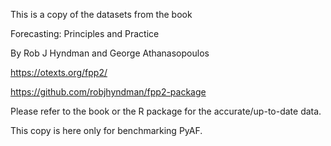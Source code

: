 
This is a copy of the datasets from the book

Forecasting: Principles and Practice

By Rob J Hyndman and George Athanasopoulos

https://otexts.org/fpp2/

https://github.com/robjhyndman/fpp2-package

Please refer to the book or the R package for the accurate/up-to-date data.

This copy is here only for benchmarking PyAF.

